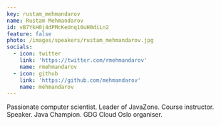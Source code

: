```yaml
---
key: rustam_mehmandarov
name: Rustam Mehmandarov
id: vB7YkH0j4dPMcKeUnq10uH0diLn2
feature: false
photo: /images/speakers/rustam_mehmandarov.jpg
socials:
  - icon: twitter
    link: 'https://twitter.com/rmehmandarov'
    name: rmehmandarov
  - icon: github
    link: 'https://github.com/mehmandarov'
    name: mehmandarov
---
```

Passionate computer scientist. Leader of JavaZone. Course instructor. Speaker. Java Champion. GDG Cloud Oslo organiser.
